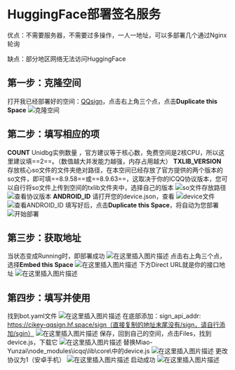 ﻿# HuggingFace部署签名服务

优点：不需要服务器，不需要过多操作，一人一地址，可以多部署几个通过Nginx轮询

缺点：部分地区网络无法访问HuggingFace
## 第一步：克隆空间
打开我已经部署好的空间：[QQsign](https://huggingface.co/spaces/CikeyQI/QQsign)，点击右上角三个点，点击**Duplicate this Space**
![克隆空间](https://img-blog.csdnimg.cn/67fdeed3858c48d7858e79410e1ba0a3.png)
## 第二步：填写相应的项
 **COUNT**
 Unidbg实例数量 ，官方建议等于核心数，免费空间是2核CPU，所以这里建议填==2==。（数值越大并发能力越强，内存占用越大）
 **TXLIB_VERSION**
 存放核心so文件的文件夹绝对路径，在本空间已经存放了官方提供的两个版本的so文件，即可填==8.9.58==或==8.9.63==，这取决于你的ICQQ协议版本，您可以自行将so文件上传到空间的txlib文件夹中，选择自己的版本
![so文件存放路径](https://img-blog.csdnimg.cn/5e072fc3148842e29c82bbc1413ecbce.png)
![查看协议版本](https://img-blog.csdnimg.cn/6e27f33483d548e284ec777015227b42.png)
**ANDROID_ID**
请打开您的device.json，查看
![device文件](https://img-blog.csdnimg.cn/b6198cc8221648dc85fbb242ec5bc255.png)
![查看ANDROID_ID](https://img-blog.csdnimg.cn/f313264930344b8599b6dfd2d940cb69.png)
填写好后，点击**Duplicate this Space**，将自动为您部署
![开始部署](https://img-blog.csdnimg.cn/121ba7ea6c124d91966ffd5131b30c69.png)
## 第三步：获取地址
当状态变成Running时，即部署成功
![在这里插入图片描述](https://img-blog.csdnimg.cn/4864f13caff1466d982b91023b91da56.png)
点击右上角三个点，选择**Embed this Space**
![在这里插入图片描述](https://img-blog.csdnimg.cn/bf7fc6cf3ab94290bdee765660ca5cf9.png)
下方Direct URL就是你的接口地址
![在这里插入图片描述](https://img-blog.csdnimg.cn/3b310c17ebb0496aac36a4ef40d0c8ee.png)
## 第四步：填写并使用
找到bot.yaml文件
![在这里插入图片描述](https://img-blog.csdnimg.cn/25a96210007a4beba978bca719fff717.png)
在底部添加：sign_api_addr: https://cikey-qqsign.hf.space/sign（直接复制的地址末尾没有/sign，请自行添加/sgin）
![在这里插入图片描述](https://img-blog.csdnimg.cn/81a3666013e9436bad31c40986ade90e.png)
保存，回到自己的空间，点击Files，找到device.js，下载它
![在这里插入图片描述](https://img-blog.csdnimg.cn/58313973a4984d74972a46392058958f.png)
替换Miao-Yunzai\node_modules\icqq\lib\core\中的device.js
![在这里插入图片描述](https://img-blog.csdnimg.cn/3e5a7c8fba214155842feba62cce212a.png)
更改协议为1（安卓手机）
![在这里插入图片描述](https://img-blog.csdnimg.cn/ad731ede03c84046940a98f18c8a66a4.png)
启动成功
![在这里插入图片描述](https://img-blog.csdnimg.cn/9187d3c094154b63ae0c2df3dec46239.png)

